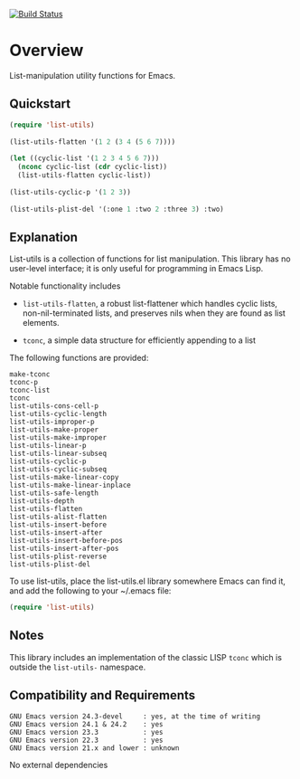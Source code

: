 [![Build Status](https://secure.travis-ci.org/rolandwalker/list-utils.png?branch=master)](http://travis-ci.org/rolandwalker/list-utils)

Overview
========

List-manipulation utility functions for Emacs.

Quickstart
----------

```lisp
(require 'list-utils)
 
(list-utils-flatten '(1 2 (3 4 (5 6 7))))
 
(let ((cyclic-list '(1 2 3 4 5 6 7)))
  (nconc cyclic-list (cdr cyclic-list))
  (list-utils-flatten cyclic-list))
 
(list-utils-cyclic-p '(1 2 3))
 
(list-utils-plist-del '(:one 1 :two 2 :three 3) :two)
```

Explanation
-----------

List-utils is a collection of functions for list manipulation.
This library has no user-level interface; it is only useful
for programming in Emacs Lisp.

Notable functionality includes

* `list-utils-flatten`, a robust list-flattener which handles
   cyclic lists, non-nil-terminated lists, and preserves nils
   when they are found as list elements.

* `tconc`, a simple data structure for efficiently appending
   to a list

The following functions are provided:

	make-tconc
	tconc-p
	tconc-list
	tconc
	list-utils-cons-cell-p
	list-utils-cyclic-length
	list-utils-improper-p
	list-utils-make-proper
	list-utils-make-improper
	list-utils-linear-p
	list-utils-linear-subseq
	list-utils-cyclic-p
	list-utils-cyclic-subseq
	list-utils-make-linear-copy
	list-utils-make-linear-inplace
	list-utils-safe-length
	list-utils-depth
	list-utils-flatten
	list-utils-alist-flatten
	list-utils-insert-before
	list-utils-insert-after
	list-utils-insert-before-pos
	list-utils-insert-after-pos
	list-utils-plist-reverse
	list-utils-plist-del

To use list-utils, place the list-utils.el library somewhere
Emacs can find it, and add the following to your ~/.emacs file:

```lisp
(require 'list-utils)
```

Notes
-----

This library includes an implementation of the classic LISP
`tconc` which is outside the `list-utils-` namespace.

Compatibility and Requirements
------------------------------

	GNU Emacs version 24.3-devel     : yes, at the time of writing
	GNU Emacs version 24.1 & 24.2    : yes
	GNU Emacs version 23.3           : yes
	GNU Emacs version 22.3           : yes
	GNU Emacs version 21.x and lower : unknown

No external dependencies
